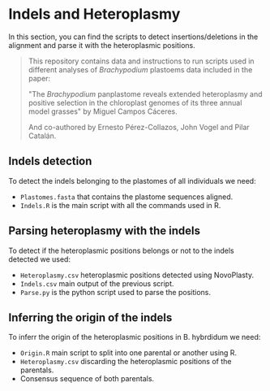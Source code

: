 # Indels and Heteroplasmy

In this section, you can find the scripts to detect insertions/deletions in the alignment and parse it with the heteroplasmic positions.

> This repository contains data and instructions to run scripts used in different analyses of *Brachypodium* plastoems data included in the paper:
>
> "The *Brachypodium* panplastome reveals extended heteroplasmy and positive selection in the chloroplast genomes of its three annual model grasses" by Miguel Campos Cáceres.
>
> And co-authored by Ernesto Pérez-Collazos, John Vogel and Pilar Catalán. 

## Indels detection
To detect the indels belonging to the plastomes of all individuals we need:
- `Plastomes.fasta` that contains the plastome sequences aligned.
- `Indels.R` is the main script with all the commands used in R.

## Parsing heteroplasmy with the indels
To detect if the heteroplasmic positions belongs or not to the indels detected we used:
- `Heteroplasmy.csv` heteroplasmic positions detected using NovoPlasty.
- `Indels.csv` main output of the previous script.
- `Parse.py` is the python script used to parse the positions.

## Inferring the origin of the indels
To inferr the origin of the heteroplasmic positions in B. hybrdidum we need:
- `Origin.R` main script to split into one parental or another using R.
- `Heteroplasmy.csv` discarding the heteroplasmic positions of the parentals.
- Consensus sequence of both parentals.
